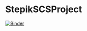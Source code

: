# StepikSCSProject
[![Binder](https://mybinder.org/badge_logo.svg)](https://mybinder.org/v2/gh/CSTE7007/StepikSCSProject/main?urlpath=rstudio)